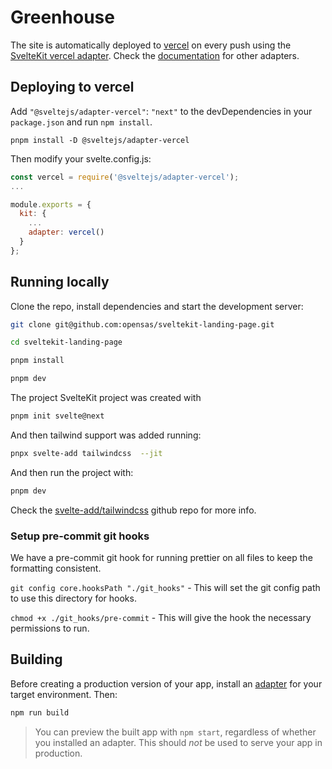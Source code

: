 # Greenhouse

The site is automatically deployed to [vercel](https://vercel.com) on every push using the [SvelteKit vercel adapter](https://github.com/sveltejs/kit/tree/master/packages/adapter-vercel). Check the [documentation](https://kit.svelte.dev/docs#adapters) for other adapters.

## Deploying to vercel

Add `"@sveltejs/adapter-vercel"`: `"next"` to the devDependencies in your `package.json` and run `npm install`.

```shell
pnpm install -D @sveltejs/adapter-vercel
```

Then modify your svelte.config.js:

```javascript
const vercel = require('@sveltejs/adapter-vercel');
...

module.exports = {
  kit: {
    ...
    adapter: vercel()
  }
};
```

## Running locally

Clone the repo, install dependencies and start the development server:

```sh
git clone git@github.com:opensas/sveltekit-landing-page.git

cd sveltekit-landing-page

pnpm install

pnpm dev
```

The project SvelteKit project was created with

```sh
pnpm init svelte@next
```

And then tailwind support was added running:

```sh
pnpx svelte-add tailwindcss  --jit
```

And then run the project with:

```sh
pnpm dev
```

Check the [svelte-add/tailwindcss](https://github.com/svelte-add/tailwindcss) github repo for more info.

### Setup pre-commit git hooks

We have a pre-commit git hook for running prettier on all files to keep the formatting consistent.

`git config core.hooksPath "./git_hooks"` - This will set the git config path to use this directory for hooks.

`chmod +x ./git_hooks/pre-commit` - This will give the hook the necessary permissions to run.

## Building

Before creating a production version of your app, install an [adapter](https://kit.svelte.dev/docs#adapters) for your target environment. Then:

```bash
npm run build
```

> You can preview the built app with `npm start`, regardless of whether you installed an adapter. This should _not_ be used to serve your app in production.
